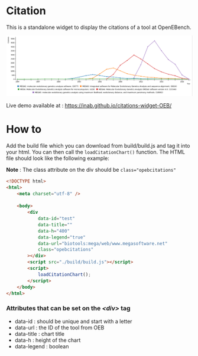 # Citation

This is a standalone widget to display the citations of a tool at OpenEBench.

![Alt text](docs/images/screenshot.png 'Screenshot')

Live demo available at : https://inab.github.io/citations-widget-OEB/

# How to

Add the build file which you can download from build/build.js and tag it into your html. You can then call the `loadCitationChart()` function. The HTML file should look like the following example:

**Note** : The class attribute on the div should be `class="opebcitations"`

```html
<!DOCTYPE html>
<html>
	<meta charset="utf-8" />

	<body>
		<div
			data-id="test"
			data-title=""
			data-h="400"
			data-legend="true"
			data-url="biotools:mega/web/www.megasoftware.net"
			class="opebcitations"
		></div>
		<script src="./build/build.js"></script>
		<script>
			loadCitationChart();
		</script>
	</body>
</html>
```

### Attributes that can be set on the _<div\>_ tag

-   data-id : should be unique and start with a letter
-   data-url : the ID of the tool from OEB
-   data-title : chart title
-   data-h : height of the chart
-   data-legend : boolean
